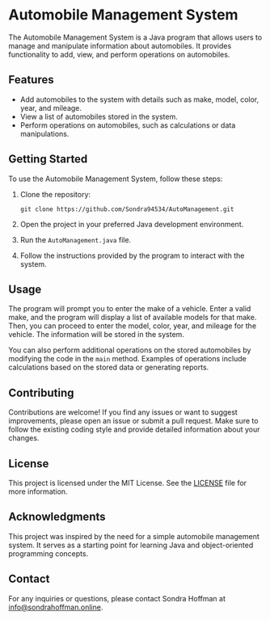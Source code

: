 # Automobile Management System

The Automobile Management System is a Java program that allows users to manage and manipulate information about automobiles. It provides functionality to add, view, and perform operations on automobiles.

## Features

- Add automobiles to the system with details such as make, model, color, year, and mileage.
- View a list of automobiles stored in the system.
- Perform operations on automobiles, such as calculations or data manipulations.

## Getting Started

To use the Automobile Management System, follow these steps:

1. Clone the repository:

   ```shell
   git clone https://github.com/Sondra94534/AutoManagement.git
   ```

2. Open the project in your preferred Java development environment.

3. Run the `AutoManagement.java` file.

4. Follow the instructions provided by the program to interact with the system.

## Usage

The program will prompt you to enter the make of a vehicle. Enter a valid make, and the program will display a list of available models for that make. Then, you can proceed to enter the model, color, year, and mileage for the vehicle. The information will be stored in the system.

You can also perform additional operations on the stored automobiles by modifying the code in the `main` method. Examples of operations include calculations based on the stored data or generating reports.

## Contributing

Contributions are welcome! If you find any issues or want to suggest improvements, please open an issue or submit a pull request. Make sure to follow the existing coding style and provide detailed information about your changes.

## License

This project is licensed under the MIT License. See the [LICENSE](LICENSE) file for more information.

## Acknowledgments

This project was inspired by the need for a simple automobile management system. It serves as a starting point for learning Java and object-oriented programming concepts.

## Contact

For any inquiries or questions, please contact Sondra Hoffman at info@sondrahoffman.online.
